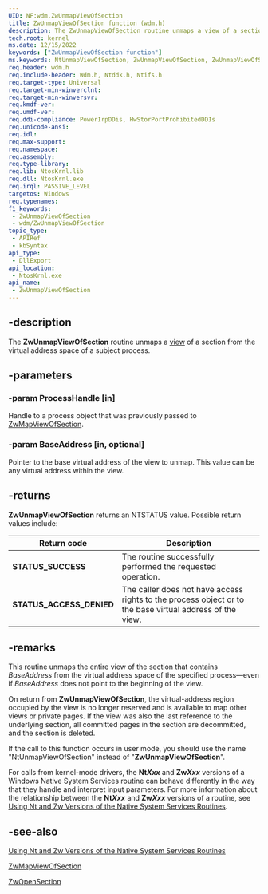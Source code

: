 ```yaml
---
UID: NF:wdm.ZwUnmapViewOfSection
title: ZwUnmapViewOfSection function (wdm.h)
description: The ZwUnmapViewOfSection routine unmaps a view of a section from the virtual address space of a subject process.
tech.root: kernel
ms.date: 12/15/2022
keywords: ["ZwUnmapViewOfSection function"]
ms.keywords: NtUnmapViewOfSection, ZwUnmapViewOfSection, ZwUnmapViewOfSection routine [Kernel-Mode Driver Architecture], k111_4353325c-d2a1-47b3-b58a-b62929c417f9.xml, kernel.zwunmapviewofsection, wdm/NtUnmapViewOfSection, wdm/ZwUnmapViewOfSection
req.header: wdm.h
req.include-header: Wdm.h, Ntddk.h, Ntifs.h
req.target-type: Universal
req.target-min-winverclnt:
req.target-min-winversvr: 
req.kmdf-ver: 
req.umdf-ver: 
req.ddi-compliance: PowerIrpDDis, HwStorPortProhibitedDDIs
req.unicode-ansi: 
req.idl: 
req.max-support: 
req.namespace: 
req.assembly: 
req.type-library: 
req.lib: NtosKrnl.lib
req.dll: NtosKrnl.exe
req.irql: PASSIVE_LEVEL
targetos: Windows
req.typenames: 
f1_keywords:
 - ZwUnmapViewOfSection
 - wdm/ZwUnmapViewOfSection
topic_type:
 - APIRef
 - kbSyntax
api_type:
 - DllExport
api_location:
 - NtosKrnl.exe
api_name:
 - ZwUnmapViewOfSection
---
```


## -description

The **ZwUnmapViewOfSection** routine unmaps a [view](/windows-hardware/drivers/kernel/section-objects-and-views) of a section from the virtual address space of a subject process.

## -parameters

### -param ProcessHandle [in]

Handle to a process object that was previously passed to [ZwMapViewOfSection](./nf-wdm-zwmapviewofsection.md).

### -param BaseAddress [in, optional]

Pointer to the base virtual address of the view to unmap. This value can be any virtual address within the view.

## -returns

**ZwUnmapViewOfSection** returns an NTSTATUS value. Possible return values include:

| Return code | Description |
|---|---|
| **STATUS_SUCCESS** | The routine successfully performed the requested operation. |
| **STATUS_ACCESS_DENIED** | The caller does not have access rights to the process object or to the base virtual address of the view. |

## -remarks

This routine unmaps the entire view of the section that contains *BaseAddress* from the virtual address space of the specified process—even if *BaseAddress* does not point to the beginning of the view.

On return from **ZwUnmapViewOfSection**, the virtual-address region occupied by the view is no longer reserved and is available to map other views or private pages. If the view was also the last reference to the underlying section, all committed pages in the section are decommitted, and the section is deleted.

If the call to this function occurs in user mode, you should use the name "NtUnmapViewOfSection" instead of "**ZwUnmapViewOfSection**".

For calls from kernel-mode drivers, the **Nt*Xxx*** and **Zw*Xxx*** versions of a Windows Native System Services routine can behave differently in the way that they handle and interpret input parameters. For more information about the relationship between the **Nt*Xxx*** and **Zw*Xxx*** versions of a routine, see [Using Nt and Zw Versions of the Native System Services Routines](/windows-hardware/drivers/kernel/using-nt-and-zw-versions-of-the-native-system-services-routines).

## -see-also

[Using Nt and Zw Versions of the Native System Services Routines](/windows-hardware/drivers/kernel/using-nt-and-zw-versions-of-the-native-system-services-routines)

[ZwMapViewOfSection](./nf-wdm-zwmapviewofsection.md)

[ZwOpenSection](./nf-wdm-zwopensection.md)